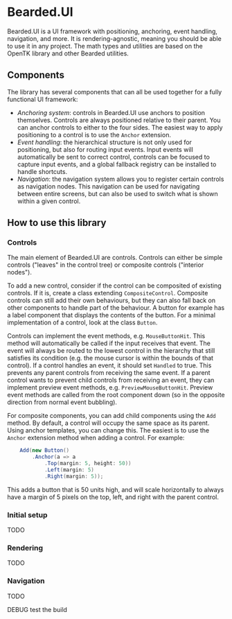 # Bearded.UI

Bearded.UI is a UI framework with positioning, anchoring, event handling, navigation, and more. It is rendering-agnostic, meaning you should be able to use it in any project. The math types and utilities are based on the OpenTK library and other Bearded utilities.

## Components

The library has several components that can all be used together for a fully functional UI framework:

* _Anchoring system_: controls in Bearded.UI use anchors to position themselves. Controls are always positioned relative to their parent. You can anchor controls to either to the four sides. The easiest way to apply positioning to a control is to use the `Anchor` extension.
* _Event handling_: the hierarchical structure is not only used for positioning, but also for routing input events. Input events will automatically be sent to correct control, controls can be focused to capture input events, and a global fallback registry can be installed to handle shortcuts.
* _Navigation_: the navigation system allows you to register certain controls as navigation nodes. This navigation can be used for navigating between entire screens, but can also be used to switch what is shown within a given control.

## How to use this library

### Controls

The main element of Bearded.UI are controls. Controls can either be simple controls ("leaves" in the control tree) or composite controls ("interior nodes").

To add a new control, consider if the control can be composited of existing controls. If it is, create a class extending `CompositeControl`. Composite controls can still add their own behaviours, but they can also fall back on other components to handle part of the behaviour. A button for example has a label component that displays the contents of the button. For a minimal implementation of a control, look at the class `Button`.

Controls can implement the event methods, e.g. `MouseButtonHit`. This method will automatically be called if the input receives that event. The event will always be routed to the lowest control in the hierarchy that still satisfies its condition (e.g. the mouse cursor is within the bounds of that control). If a control handles an event, it should set `Handled` to true. This prevents any parent controls from receiving the same event. If a parent control wants to prevent child controls from receiving an event, they can implement preview event methods, e.g. `PreviewMouseButtonHit`. Preview event methods are called from the root component down (so in the opposite direction from normal event bubbling).

For composite components, you can add child components using the `Add` method. By default, a control will occupy the same space as its parent. Using anchor templates, you can change this. The easiest is to use the `Anchor` extension method when adding a control. For example:

```cs
    Add(new Button()
        .Anchor(a => a
            .Top(margin: 5, height: 50))
            .Left(margin: 5)
            .Right(margin: 5));
```

This adds a button that is 50 units high, and will scale horizontally to always have a margin of 5 pixels on the top, left, and right with the parent control.

### Initial setup

TODO

### Rendering

TODO

### Navigation

TODO

DEBUG test the build
